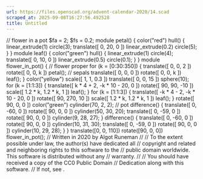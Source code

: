 ```yaml
---
url: https://files.openscad.org/advent-calendar-2020/14.scad
scraped_at: 2025-09-08T16:27:56.492528
title: Untitled
---
```


// flower in a pot $fa = 2; $fs = 0.2; module petal() { color("red") hull() {
linear_extrude(1) circle(3); translate([ 0, 20, 0 ]) linear_extrude(0.2)
circle(5); } } module leaf() { color("green") hull() { linear_extrude(1)
circle(4); translate([ 0, 10, 0 ]) linear_extrude(0.5) circle(0.1); } } module
flower_in_pot() { // flower proper for (k = [0:30:350]) { translate([ 0, 0, 2
]) rotate([ 0, 0, k ]) petal(); // sepals translate([ 0, 0, 0 ]) rotate([ 0,
0, k ]) leaf(); } color("yellow") scale([ 1, 1, 0.3 ]) translate([ 0, 0, 15 ])
sphere(10); for (k = [1:1:3]) { translate([ k * 4 + 2, -k * 10 - 20, 0 ])
rotate([ 90, 90, -10 ]) scale([ 1.2 * k, 1.2 * k, 1 ]) leaf(); } for (k =
[1:1:3]) { translate([ -k * 4 - 2, -k * 10 - 20, 0 ]) rotate([ 90, 270, 10 ])
scale([ 1.2 * k, 1.2 * k, 1 ]) leaf(); } rotate([ 90, 0, 0 ]) color("green")
cylinder(70, 2, 2); // pot difference() { translate([ 0, -60, 0 ]) rotate([
90, 0, 0 ]) cylinder(50, 30, 20); translate([ 0, -59, 0 ]) rotate([ 90, 0, 0
]) cylinder(9, 28, 27); } difference() { translate([ 0, -60, 0 ]) rotate([ 90,
0, 0 ]) cylinder(10, 31, 30); translate([ 0, -59, 0 ]) rotate([ 90, 0, 0 ])
cylinder(10, 29, 28); } } translate([0, 0, 110]) rotate([90, 0, 0])
flower_in_pot(); // Written in 2020 by Algot Runeman // // To the extent
possible under law, the author(s) have dedicated all // copyright and related
and neighboring rights to this software to the // public domain worldwide.
This software is distributed without any // warranty. // // You should have
received a copy of the CC0 Public Domain // Dedication along with this
software. // If not, see .

